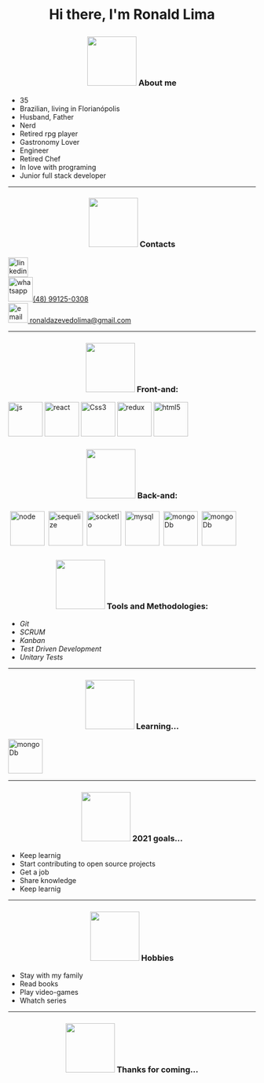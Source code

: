 # <p align="center" >Hi there, I'm Ronald Lima</p>

### <p align="center" > <img src="https://capricho.abril.com.br/wp-content/uploads/2016/07/picgifs-the-hobbit-an-unexpected-journey-811999.gif" width="100px" /> About me </p>

<ul>
<li>35</li>
<li>Brazilian, living in Florianópolis</li>
<li>Husband, Father</li>
<li>Nerd</li>
<li>Retired rpg player</li>
<li>Gastronomy Lover</li>
<li>Engineer</li>
<li>Retired Chef</li>
<li>In love with programing</li>
<li>Junior full stack developer</li>
</ul>

---

### <p align="center" > <img src="https://64.media.tumblr.com/627e4d42ad13ca941d81a353c872cd26/tumblr_pk5uhs3t011s3ca4no4_r1_500.gifv" width="100px" /> Contacts </p>

<div style="display:felx">
<a href="https://www.linkedin.com/in/ronald-limaa" target="_blank"><img width="40px" alt="linkedin" src="https://www.flaticon.com/svg/vstatic/svg/174/174857.svg?token=exp=1614024674~hmac=080085b416e9a57fdf882c05a4ea7ce3" /></a>
</div>

<div>
<a href="https://www.linkedin.com/in/ronald-limaa" target="_blank"><img width="50px" alt="whatsapp" src="https://www.ccbeusorocaba.com.br/wp-content/uploads/2020/02/4705398-whatsapp-logo-download-whatsapp-png-download-670503-free-whatsapp-logo-png-900_520_preview.jpg" />(48) 99125-0308</a>
</div>

<div>
<a href="https://www.linkedin.com/in/ronald-limaa" target="_blank"><img width="40px" alt="email" src="https://i.pinimg.com/564x/bb/18/bd/bb18bdbbef437b2d50518db5a8292c94.jpg" />  ronaldazevedolima@gmail.com</a>
</div>

---


### <p align="center" > <img src="https://img.wattpad.com/1013ce78d41b33c4f470de550f23a6d27507330d/68747470733a2f2f73332e616d617a6f6e6177732e636f6d2f776174747061642d6d656469612d736572766963652f53746f7279496d6167652f36652d655f7143694e4972627a513d3d2d3839373733363431322e313631353363373637333238613236323839373138303533353533322e676966" width="100px" /> Front-and: </p>

<span style="display:inline-block">
<span>
<img width="70px" alt="js" src="https://upload.wikimedia.org/wikipedia/commons/thumb/9/99/Unofficial_JavaScript_logo_2.svg/1200px-Unofficial_JavaScript_logo_2.svg.png" />
</span>

<span>
<img width="70px" alt="react" src="https://upload.wikimedia.org/wikipedia/commons/thumb/a/a7/React-icon.svg/1280px-React-icon.svg.png" />
</span>

<span>
<img width="70px" alt="Css3" src="https://miro.medium.com/max/280/1*xfJlmNB_-rAJAJzBNKanlQ.jpeg" />
</span>

<span>
<img width="70px" alt="redux" src="https://img2.gratispng.com/20181122/fzo/kisspng-redux-react-javascript-library-application-softwar-egghead-intro-to-redux-5bf74afc404894.3460027115429332442633.jpg" />
</span>

<span>
<img width="70px" alt="html5" src="https://upload.wikimedia.org/wikipedia/commons/6/61/HTML5_logo_and_wordmark.svg" />
</span>
</span>

### <p align="center" > <img src="https://giffiles.alphacoders.com/243/24319.gif" width="100px" /> Back-and: </p>

<span style="display:flex">
<span>
<img style="vertical-align:top;margin:6px 4px;" width="70px" alt="node" src="https://brandeps.com/logo-download/N/Node-JS-logo-vector-01.svg" />
</span>

<span>
<img style="vertical-align:top;margin:6px 4px;" width="70px" alt="sequelize" src="https://google.github.io/sqlcommenter/images/sequelize-logo.png" />
</span>

<span>
<img style="vertical-align:top;margin:6px 4px;" width="70px" alt="socketIo" src="https://blog.daydevelops.com/storage/cover/2019/11/24/P7ruVkm1evJ0iTabU3zOW7RZcmlPwZZwzH0626JO.png" />
</span>

<span>
<img style="vertical-align:top;margin:6px 4px;" width="70px" alt="mysql" src="https://www.elearningworld.org/wp-content/uploads/2019/04/MySQL.svg.png" />
</span>

<span>
<img style="vertical-align:top;margin:6px 4px;" width="70px" alt="mongoDb" src="https://media.glassdoor.com/sql/433703/mongodb-squarelogo-1564695792753.png" />
</span>

<span>
<img style="vertical-align:top;margin:6px 4px;" width="70px" alt="mongoDb" src="https://seekicon.com/free-icon-download/heroku-icon_4.svg" />
</span>
</span>

### <p align="center" > <img src="https://pa1.narvii.com/6691/78b90589b632b3a9f835a09b4fea41e041c97d5f_hq.gif" width="100px" /> Tools and Methodologies: </p>
<ul>
<li><em>Git</em></li>
<li><em>SCRUM</em></li>
<li><em>Kanban</em></li>
<li><em>Test Driven Development</em></li>
<li><em>Unitary Tests</em></li>
</ul>

---

### <p align="center" > <img src="https://capricho.abril.com.br/wp-content/uploads/2016/07/tumblr_inline_mmokjpatww1qz4rgp.gif" width="100px" /> Learning... </p>

<span>
<img width="70px" alt="mongoDb" src="https://upload.wikimedia.org/wikipedia/commons/thumb/c/c3/Python-logo-notext.svg/110px-Python-logo-notext.svg.png" />
</span>

---

### <p align="center" > <img src="https://pa1.narvii.com/6691/ff377b75c048b9d4b97f5f6a8b05618cdd18d845_hq.gif" width="100px" /> 2021 goals... </p>

<ul>
<li>Keep learnig</li>
<li>Start contributing to open source projects</li>
<li>Get a job</li>
<li>Share knowledge</li>
<li>Keep learnig</li>
</ul>

---

### <p align="center" > <img src="https://capricho.abril.com.br/wp-content/uploads/2016/07/hd71eqe.gif" width="100px" /> Hobbies </p>

<ul>
<li>Stay with my family</li>
<li>Read books</li>
<li>Play video-games</li>
<li>Whatch series</li>
</ul>

---

### <p align="center" > <img src="https://24.media.tumblr.com/tumblr_m7iqw4hhCl1qgzdhjo3_500.gif" width="100px" /> Thanks for coming... </p>

<!-- lista com gifs
 <ul>
<li>35<img alt="" src="https://i.pinimg.com/originals/29/9b/11/299b11825c1f2b1f07866e8e7a31fb3a.gif" width="35px" /></li>
<li>Brazilian, living in Florianópolis <img alt="" src="https://i.pinimg.com/originals/47/65/9a/47659a7a5e6b749f7bcbf2ebfb62b8a1.gif" width="35px" /></li>
<li>Husband, Father <img alt="" src="http://31.media.tumblr.com/f20c93824f095d3069f384fd195afc0b/tumblr_n1ntfwjM961rq48dxo2_r3_250.gif" width="35px" /></li>
<li>Nerd <img alt="" src="https://media4.giphy.com/media/bzFtsbvHDuGJi/giphy.gif?cid=ecf05e47ruyvuijimyjuofehiime436b5cttn5vfjsghkgvl&rid=giphy.gif" width="35px" /></li>
<li>Retired rpg player <img alt="" src="http://31.media.tumblr.com/73ecde8aecd3c9867f5b7d016321bd0f/tumblr_n03gy42Zgy1t1y086o1_400.gif" width="35px" /></li>
<li>Gastronomy Lover<img alt="aragorn comendo" src="http://33.media.tumblr.com/e7a2b980f7f9ccf354f5fc94a462df96/tumblr_ng6jdcnHf51tkl30lo1_500.gif" width="35px" /></li>
<li>Engineer <img alt="" src="https://thumbs.gfycat.com/ThriftyPoliteFowl-size_restricted.gif" width="35px" /></li>
<li>Retired Chef<img alt="potatoes" src="https://i.pinimg.com/originals/00/44/04/0044040a52454e2bde56b19f83f74220.gif" width="35px" /></li>
<li>In love with programing <img alt="" src="https://hackernoon.com/drafts/7ruj3lix.png" width="35px" /></li>
<li>Junior full stack developer <img alt="" src="https://media4.giphy.com/media/WNwErIxqX18xmm92UX/source.gif" width="35px" /></li>
</ul> -->